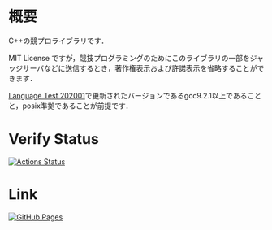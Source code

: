 # 概要
C++の競プロライブラリです．

MIT License ですが，競技プログラミングのためにこのライブラリの一部をジャッジサーバなどに送信するとき，著作権表示および許諾表示を省略することができます．

[Language Test 202001](https://atcoder.jp/contests/language-test-202001)で更新されたバージョンであるgcc9.2.1以上であることと，posix準拠であることが前提です．

# Verify Status
[![Actions Status](https://github.com/Chipppppppppp/kyopro/workflows/verify/badge.svg)](https://github.com/Chipppppppppp/kyopro/actions)
# Link
[![GitHub Pages](https://img.shields.io/static/v1?label=GitHub+Pages&message=+&color=brightgreen&logo=github)](https://Chipppppppppp.github.io/kyopro/)
